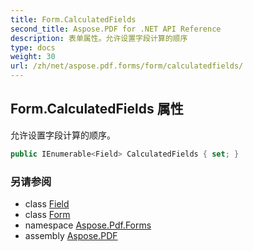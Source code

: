```yaml
---
title: Form.CalculatedFields
second_title: Aspose.PDF for .NET API Reference
description: 表单属性。允许设置字段计算的顺序
type: docs
weight: 30
url: /zh/net/aspose.pdf.forms/form/calculatedfields/
---
```

## Form.CalculatedFields 属性

允许设置字段计算的顺序。

```csharp
public IEnumerable<Field> CalculatedFields { set; }
```

### 另请参阅

* class [Field](../../field/)
* class [Form](../)
* namespace [Aspose.Pdf.Forms](../../../aspose.pdf.forms/)
* assembly [Aspose.PDF](../../../)